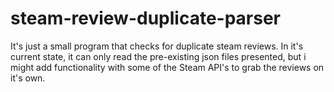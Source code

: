 # steam-review-duplicate-parser
It's just a small program that checks for duplicate steam reviews.
In it's current state, it can only read the pre-existing json files presented, but i might add functionality with some of the Steam API's to grab the reviews on it's own.
